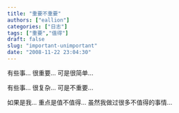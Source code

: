 ```yaml
---
title: "重要不重要"
authors: ["eallion"]
categories: ["日志"]
tags: ["重要","值得"]
draft: false
slug: "important-unimportant"
date: "2008-11-22 23:04:30"
---
```


有些事...
很重要...
可是很简单...

有些事...
很复杂...
可是不重要...

如果是我...
重点是值不值得...
虽然我做过很多不值得的事情...
